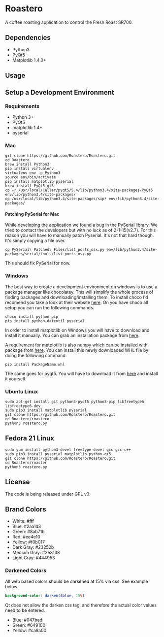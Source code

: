 # Roastero
A coffee roasting application to control the Fresh Roast SR700.

## Dependencies

- Python3
- PyQt5
- Matplotlib 1.4.0+

## Usage


## Setup a Development Environment

### Requirements
- Python 3+
- PyQt5
- matplotlib 1.4+
- pyserial

### Mac

    git clone https://github.com/Roastero/Roastero.git
    cd Roastero
    brew install Python3
    pip install virtualenv
    virtualenv env -p Python3
    source env/bin/activate
    pip install matplotlib pyserial
    brew install PyQt5 qt5
    cp -r /usr/local/Cellar/pyqt5/5.4/lib/python3.4/site-packages/PyQt5 env/lib/python3.4/site-packages/
    cp /usr/local/lib/python3.4/site-packages/sip* env/lib/python3.4/site-packages/

#### Patching PySerial for Mac

While developing the application we found a bug in the PySerial library.
We tried to contact the developers but with no luck as of 2-1-15(v2.7).
For this reason you will have to manually patch Pyserial. It's not
that hard though. It's simply copying a file over.

    cp PySerial\ Patched\ Files/list_ports_osx.py env/lib/python3.4/site-packages/serial/tools/list_ports_osx.py

This should fix PySerial for now.

### Windows

The best way to create a development environment on windows is to use a package manager like chocolatey. This will simplify the whole process of finding packages and downloading/installing them. To install choco I'd recomend you take a look at their website [here](https://chocolatey.org/). On you have choco all setup you can run the following commands.

    choco install python pip
    pip install python-dateutil pyserial

In order to install matplotlib on Windows you will have to download and install it manually. You can grab an installation package from [here](http://matplotlib.org/downloads.html).

A requirement for matplotlib is also numpy which can be installed with package from [here](http://www.lfd.uci.edu/~gohlke/pythonlibs/#numpy). You can install this newly downloaded WHL file by doing the following command.

    pip install PackageName.whl

The same goes for pyqt5. You will have to download it from [here](http://www.riverbankcomputing.com/software/pyqt/download5) and install it yourself.

### Ubuntu Linux

    sudo apt-get install git python3-pyqt5 python3-pip libfreetype6 libfreetype6-dev
    sudo pip3 install matplotlib pyserial
    git clone https://github.com/Roastero/Roastero.git
    cd Roastero/roastero
    python3 roastero.py

## Fedora 21 Linux

    sudo yum install python3-devel freetype-devel gcc gcc-c++
    sudo pip3 install pyserial matplotlib python-qt5
    git clone https://github.com/Roastero/Roastero.git
    cd Roastero/roaster
    python3 roastero.py

## License
The code is being released under GPL v3.

## Brand Colors
- White: #fff
- Blue: #2aa1d3
- Green: #8ab71b
- Red: #ee4e10
- Yellow: #f0b017
- Dark Gray: #23252b
- Medium Gray: #2e3138
- Light Gray: #444953

### Darkened Colors
All web based colors should be darkened at 15% via css. See example below:

```SCSS
background-color: darken($blue, 15%)
```

Qt does not allow the darken css tag, and therefore the actual color
values need to be entered.

- Blue: #047bad
- Green: #649100
- Yellow: #ca8a00
